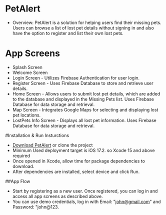  # PetAlert

* Overview: PetAlert is a solution for helping users find their missing pets. Users can browse a list of lost pet details without signing in and also have the option to register and list their own lost pets.

# App Screens
* Splash Screen
* Welcome Screen
* Login Screen - Utilizes Firebase Authentication for user login.
* Register Screen - Uses Firebase Database to store and retrieve user details.
* Home Screen - Allows users to submit lost pet details, which are added to the database and displayed in the Missing Pets list. Uses Firebase Database for data storage and retrieval.
* Map Screen - Integrates Google Maps for selecting and displaying lost pet locations.
* LostPets Info Screen - Displays all lost pet information. Uses Firebase Database for data storage and retrieval.

#Installation & Run Insturctions
- [Download PetAlert](https://github.com/vengatesh1005/PetAlert) or clone the project
- Minimum Used deployment target is iOS 17.2. so Xcode 15 and above required
- Once opened in Xcode, allow time for package dependencies to download.
- After dependencies are installed, select device and click Run.

##App Flow
* Start by registering as a new user. Once registered, you can log in and access all app screens as described above.
* You can use demo credentials, log in with Email: "john@gmail.com" and Password: "john@123.


